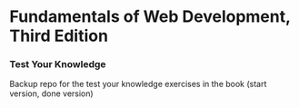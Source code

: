 # Fundamentals of Web Development, Third Edition
### Test Your Knowledge
Backup repo for the test your knowledge exercises in the book (start version, done version)

  
